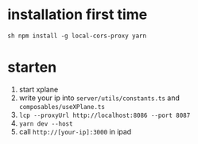 # installation first time

`sh
npm install -g local-cors-proxy
yarn
`

# starten

1. start xplane
2. write your ip into `server/utils/constants.ts` and `composables/useXPlane.ts`
2. `lcp --proxyUrl http://localhost:8086 --port 8087`
2. `yarn dev --host`
3. call `http://[your-ip]:3000` in ipad
